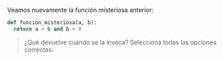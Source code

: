 Veamos nuevamente la función misteriosa anterior: 

```python
def funcion_misteriosa(a, b): 
  return a > b and b > 0
```

> ¿Qué devuelve cuando se la invoca? Seleccioná todas las opciones correctas: